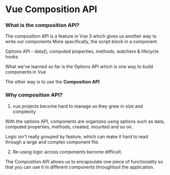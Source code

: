 # Vue Composition API

### What is the composition API?

The composition API is a feature in Vue 3 which gives us another way to write our components
More specifically, the script block in a component.

Options API - data(), computed properties, methods, watchers & lifecycle hooks

What we've learned so far is the Options API which is one way to build components in Vue

The other way is to use the __Composition API__

### Why composition API?

1. vue projects become hard to manage as they grew in size and complexity

With the options API, components are organizes using options such as data, computed properties, methods, created, mounted and so on.

Logic isn't really grouped by feature, which can make it hard to read through a large and complex component file.

2. Re-using logic across components become difficult.


The Composition API allows us to encapsulate one piece of functionality so that you can use it in different components throughtout the application.
